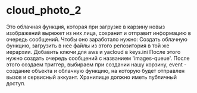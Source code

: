 # cloud_photo_2

Это облачная функция, которая при загрузке в карзину новыз изображений вырежет из них лица, сохранит и отправит информацию в очередь сообщений.
Чтобы оно заработало нужно:
Создать облачную функцию, загрузить в нее файлы из этого репозитория в той же иерархии. Добавить ключи для aws и yacloud в keys.ini
После этого нужно создать очередь сообщений с названием 'images-queue'. После этого создаем триггер, выбираем при создании нашу корзину, event - создание объекта и облачную функцию, на которую будет отправлен вызов и сервисный аккуант. Хранилище должно иметь публичный доступ.
